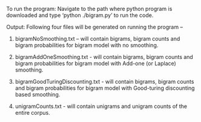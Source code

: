 
To run the program: Navigate to the path where python program is downloaded and type ‘python ./bigram.py’ to run the code. 

Output: Following four files will be generated on running the program –

1.	bigramNoSmoothing.txt – will contain bigrams, bigram counts and bigram probabilities for bigram model with no smoothing.

2.	bigramAddOneSmoothing.txt - will contain bigrams, bigram counts and bigram probabilities for bigram model with Add-one (or Laplace) smoothing.

3.	bigramGoodTuringDiscounting.txt - will contain bigrams, bigram counts and bigram probabilities for bigram model with Good-turing discounting based smoothing.

4.	unigramCounts.txt - will contain unigrams and unigram counts of the entire corpus.
